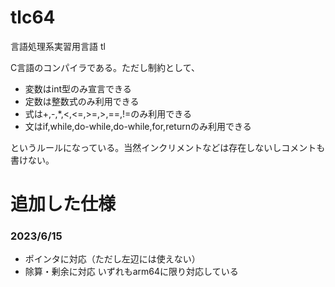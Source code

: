 # tlc64
言語処理系実習用言語 tl

C言語のコンパイラである。ただし制約として、

* 変数はint型のみ宣言できる
* 定数は整数式のみ利用できる
* 式は+,-,*,<,<=,>=,>,==,!=のみ利用できる
* 文はif,while,do-while,do-while,for,returnのみ利用できる

というルールになっている。当然インクリメントなどは存在しないしコメントも書けない。

# 追加した仕様
### 2023/6/15
* ポインタに対応（ただし左辺には使えない）
* 除算・剰余に対応
いずれもarm64に限り対応している
